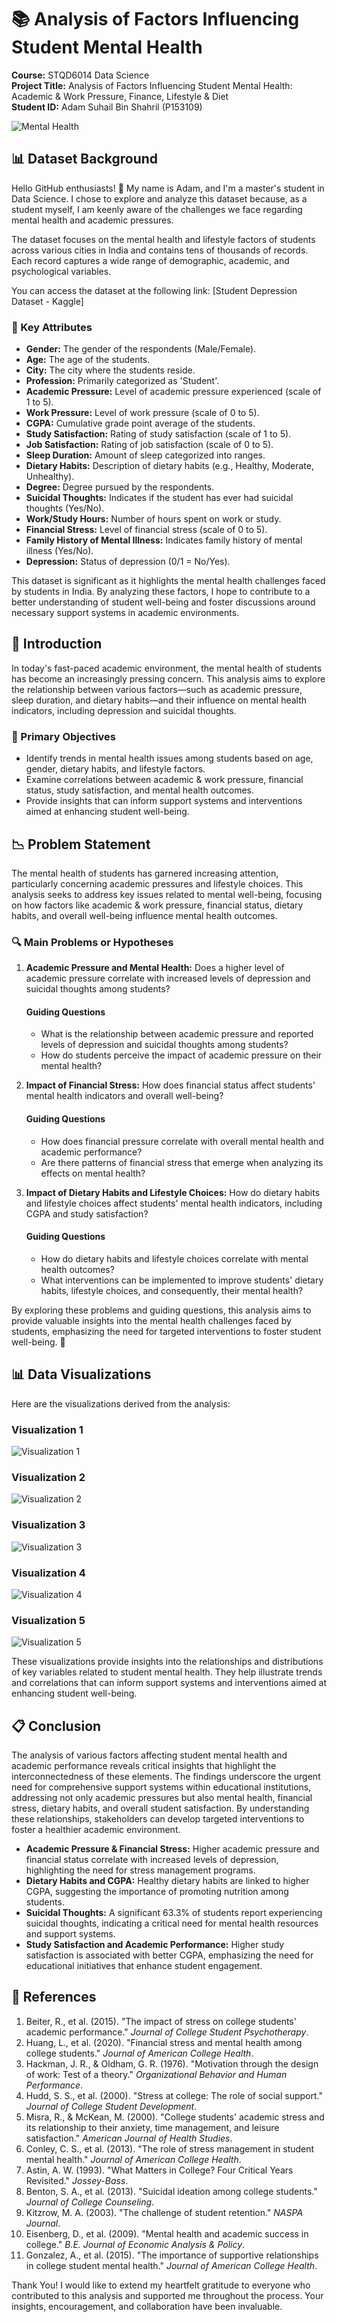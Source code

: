 # 📚 Analysis of Factors Influencing Student Mental Health
**Course:** STQD6014 Data Science  
**Project Title:** Analysis of Factors Influencing Student Mental Health: Academic & Work Pressure, Finance, Lifestyle & Diet  
**Student ID:** Adam Suhail Bin Shahril (P153109)

![Mental Health](mental_health.jpg) <!-- Mental health image -->

## 📊 Dataset Background

Hello GitHub enthusiasts! 👋 My name is Adam, and I'm a master's student in Data Science. I chose to explore and analyze this dataset because, as a student myself, I am keenly aware of the challenges we face regarding mental health and academic pressures.

The dataset focuses on the mental health and lifestyle factors of students across various cities in India and contains tens of thousands of records. Each record captures a wide range of demographic, academic, and psychological variables.

You can access the dataset at the following link: [Student Depression Dataset - Kaggle]

### 🔑 Key Attributes

- **Gender:** The gender of the respondents (Male/Female).
- **Age:** The age of the students.
- **City:** The city where the students reside.
- **Profession:** Primarily categorized as 'Student'.
- **Academic Pressure:** Level of academic pressure experienced (scale of 1 to 5).
- **Work Pressure:** Level of work pressure (scale of 0 to 5).
- **CGPA:** Cumulative grade point average of the students.
- **Study Satisfaction:** Rating of study satisfaction (scale of 1 to 5).
- **Job Satisfaction:** Rating of job satisfaction (scale of 0 to 5).
- **Sleep Duration:** Amount of sleep categorized into ranges.
- **Dietary Habits:** Description of dietary habits (e.g., Healthy, Moderate, Unhealthy).
- **Degree:** Degree pursued by the respondents.
- **Suicidal Thoughts:** Indicates if the student has ever had suicidal thoughts (Yes/No).
- **Work/Study Hours:** Number of hours spent on work or study.
- **Financial Stress:** Level of financial stress (scale of 0 to 5).
- **Family History of Mental Illness:** Indicates family history of mental illness (Yes/No).
- **Depression:** Status of depression (0/1 = No/Yes).

This dataset is significant as it highlights the mental health challenges faced by students in India. By analyzing these factors, I hope to contribute to a better understanding of student well-being and foster discussions around necessary support systems in academic environments.

## 🧠 Introduction

In today's fast-paced academic environment, the mental health of students has become an increasingly pressing concern. This analysis aims to explore the relationship between various factors—such as academic pressure, sleep duration, and dietary habits—and their influence on mental health indicators, including depression and suicidal thoughts.

### 🎯 Primary Objectives

- Identify trends in mental health issues among students based on age, gender, dietary habits, and lifestyle factors.
- Examine correlations between academic & work pressure, financial status, study satisfaction, and mental health outcomes.
- Provide insights that can inform support systems and interventions aimed at enhancing student well-being.

## 📉 Problem Statement

The mental health of students has garnered increasing attention, particularly concerning academic pressures and lifestyle choices. This analysis seeks to address key issues related to mental well-being, focusing on how factors like academic & work pressure, financial status, dietary habits, and overall well-being influence mental health outcomes.

### 🔍 Main Problems or Hypotheses

1. **Academic Pressure and Mental Health:** Does a higher level of academic pressure correlate with increased levels of depression and suicidal thoughts among students?

   #### Guiding Questions
   - What is the relationship between academic pressure and reported levels of depression and suicidal thoughts among students?
   - How do students perceive the impact of academic pressure on their mental health?

2. **Impact of Financial Stress:** How does financial status affect students' mental health indicators and overall well-being?

   #### Guiding Questions
   - How does financial pressure correlate with overall mental health and academic performance?
   - Are there patterns of financial stress that emerge when analyzing its effects on mental health?

3. **Impact of Dietary Habits and Lifestyle Choices:** How do dietary habits and lifestyle choices affect students' mental health indicators, including CGPA and study satisfaction?

   #### Guiding Questions
   - How do dietary habits and lifestyle choices correlate with mental health outcomes?
   - What interventions can be implemented to improve students' dietary habits, lifestyle choices, and consequently, their mental health?

By exploring these problems and guiding questions, this analysis aims to provide valuable insights into the mental health challenges faced by students, emphasizing the need for targeted interventions to foster student well-being. 🌟

## 📊 Data Visualizations
Here are the visualizations derived from the analysis:

### Visualization 1
![Visualization 1](Visualisation1.png)

### Visualization 2
![Visualization 2](Visualisation2.png)

### Visualization 3
![Visualization 3](Visualisation3.png)

### Visualization 4
![Visualization 4](Visualisation4.png)

### Visualization 5
![Visualization 5](Visualisation5.png)

These visualizations provide insights into the relationships and distributions of key variables related to student mental health. They help illustrate trends and correlations that can inform support systems and interventions aimed at enhancing student well-being.

## 📋 Conclusion
The analysis of various factors affecting student mental health and academic performance reveals critical insights that highlight the interconnectedness of these elements. The findings underscore the urgent need for comprehensive support systems within educational institutions, addressing not only academic pressures but also mental health, financial stress, dietary habits, and overall student satisfaction. By understanding these relationships, stakeholders can develop targeted interventions to foster a healthier academic environment.

- **Academic Pressure & Financial Stress:** Higher academic pressure and financial status correlate with increased levels of depression, highlighting the need for stress management programs.
- **Dietary Habits and CGPA:** Healthy dietary habits are linked to higher CGPA, suggesting the importance of promoting nutrition among students.
- **Suicidal Thoughts:** A significant 63.3% of students report experiencing suicidal thoughts, indicating a critical need for mental health resources and support systems.
- **Study Satisfaction and Academic Performance:** Higher study satisfaction is associated with better CGPA, emphasizing the need for educational initiatives that enhance student engagement.

## 📄 References
1. Beiter, R., et al. (2015). "The impact of stress on college students' academic performance." *Journal of College Student Psychotherapy*.
2. Huang, L., et al. (2020). "Financial stress and mental health among college students." *Journal of American College Health*.
3. Hackman, J. R., & Oldham, G. R. (1976). "Motivation through the design of work: Test of a theory." *Organizational Behavior and Human Performance*.
4. Hudd, S. S., et al. (2000). "Stress at college: The role of social support." *Journal of College Student Development*.
5. Misra, R., & McKean, M. (2000). "College students' academic stress and its relationship to their anxiety, time management, and leisure satisfaction." *American Journal of Health Studies*.
6. Conley, C. S., et al. (2013). "The role of stress management in student mental health." *Journal of American College Health*.
7. Astin, A. W. (1993). "What Matters in College? Four Critical Years Revisited." *Jossey-Bass*.
8. Benton, S. A., et al. (2013). "Suicidal ideation among college students." *Journal of College Counseling*.
9. Kitzrow, M. A. (2003). "The challenge of student retention." *NASPA Journal*.
10. Eisenberg, D., et al. (2009). "Mental health and academic success in college." *B.E. Journal of Economic Analysis & Policy*.
11. Gonzalez, A., et al. (2015). "The importance of supportive relationships in college student mental health." *Journal of American College Health*.

Thank You!
I would like to extend my heartfelt gratitude to everyone who contributed to this analysis and supported me throughout the process. Your insights, encouragement, and collaboration have been invaluable.
